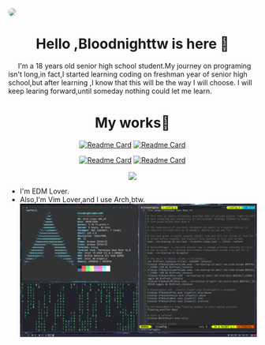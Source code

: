 <link rel="stylesheet" href="https://stackpath.bootstrapcdn.com/bootstrap/4.4.1/css/bootstrap.min.css" integrity="sha384-Vkoo8x4CGsO3+Hhxv8T/Q5PaXtkKtu6ug5TOeNV6gBiFeWPGFN9MuhOf23Q9Ifjh" crossorigin="anonymous">

<img align="center" style="border-radius: 50%;" src="https://avatars2.githubusercontent.com/u/44264182?s=460&v=4">

<h1 align="center">Hello ,Bloodnighttw is here 👋</h1>



<p>&nbsp;&nbsp;&nbsp;&nbsp; I'm a 18 years old senior high school student.My journey on programing isn't long,in fact,I started learning coding on freshman year of senior high school,but after learning ,I know that this will be the way I will choose. I will keep learing forward,until someday nothing could let me learn.</p>

<h1 align="center">My works👋</h1>

<div align="center">

[![Readme Card](https://github-readme-stats.vercel.app/api/pin/?username=bloodnighttw&repo=dotfile)](https://github.com/bloodnighttw/dotfile)
[![Readme Card](https://github-readme-stats.vercel.app/api/pin/?username=bloodnighttw&repo=Programing-Practice)](https://github.com/bloodnighttw/FileForm)

[![Readme Card](https://github-readme-stats.vercel.app/api/pin/?username=bloodnighttw&repo=DCBot-codeChanger)](https://github.com/bloodnighttw/DCBot-codeChanger)
[![Readme Card](https://github-readme-stats.vercel.app/api/pin/?username=bloodnighttw&repo=FileForm)](https://github.com/bloodnighttw/FileForm)
</div>

<p align="center">
  <img align="center" src="https://github-readme-stats.vercel.app/api/top-langs/?username=bloodnighttw&hide=javascript,css,html&layout=compact" />
</p>

- I'm EDM Lover.
- Also,I'm Vim Lover,and I use Arch,btw.
![](My-Desktop.png)
